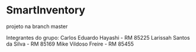 # SmartInventory

projeto na branch master

Integrantes do grupo: 
Carlos Eduardo Hayashi - RM 85225 
Larissah Santos da Silva - RM 85169 
Mike Vildoso Freire - RM 85455


